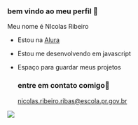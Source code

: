 ### bem vindo ao meu perfil 💙

Meu nome é NIcolas Ribeiro

- Estou na [Alura](https://www.alura.com.br)
- Estou me desenvolvendo em javascript
- Espaço para guardar meus projetos

  ### entre em contato comigo📧

  nicolas.ribeiro.ribas@escola.pr.gov.br

![](https://tenor.com/pt-BR/view/neyney-neymar-neymar-jr-neymar-da-silva-santos-j%C3%BAnior-footballer-gif-17799595)
